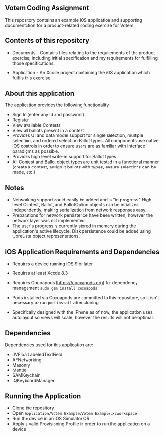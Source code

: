 ## Votem Coding Assignment
This repository contains an example iOS application and supporting documentation for a product-related coding exercise for Votem.

## Contents of this repository
* Documents - Contains files relating to the requirements of the product exercise; including initial specification and my requirements for fulfilling those specifications.

* Application - An Xcode project containing the iOS application which fulfils this exercise.

## About this application
The application provides the following functionality:
* Sign In (enter any id and password)
* Register
* View available Contests
* View all ballots present in a contest
* Provides UI and data model support for single selection, multiple selection, and ordered selection Ballot types. All components use native iOS controls in order to ensure users are as familiar with interface paradigms as possible.
* Provides high level write-in support for Ballot types
* All Contest and Ballot object types are unit tested in a functional manner (create a contest, assign it ballots with types, ensure selections can be made, etc.)

## Notes
* Networking support could easily be added and is "in progress." High level Contest, Ballot, and BallotOption objects can be intialized independently, making serialization from network responses easy.
* Preparations for network persistence have been written, however the network layer was not implemented.
* The user's progress is currently stored in memory during the application's active lifecycle. Disk persistence could be added using CoreData object representations.


## iOS Application Requirements and Dependencies

* Requires a device running iOS 9 or later
* Requires at least Xcode 8.3
* Requires Cocoapods (https://cocoapods.org) for dependency management
    `sudo gem install cocoapods`
    
* Pods installed via Cocoapods are committed to this repository, so it isn't necessary to run `pod install` after cloning    

* Specifically designed with the iPhone as of now; the application uses autolayout so views will scale, however the results will not be optimal.

## Dependencies

Dependencies used for this application are:
* JVFloatLabeledTextField
* AFNetworking
* Masonry
* Mantle
* SAMKeychain
* IQKeyboardManager

## Running the Application
* Clone the repository
* Open `Application/Votem Example/Votem Example.xcworkspace`
* Run the device in an iOS Simulator OR
* Apply a valid Provisioning Profile in order to run the application on a device

